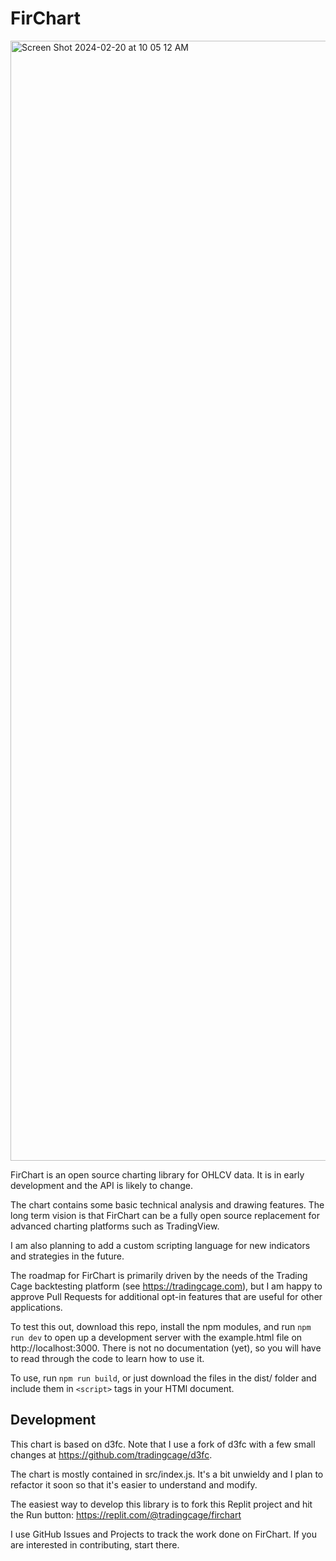 # FirChart

<img width="1792" alt="Screen Shot 2024-02-20 at 10 05 12 AM" src="https://github.com/tradingcage/firchart/assets/143196169/08797b44-d2af-44af-b8dd-5d562ceaf6f2">

FirChart is an open source charting library for OHLCV data. It is in early development and the API is likely to change.

The chart contains some basic technical analysis and drawing features. The long term vision is that FirChart can be a fully open source replacement for advanced charting platforms such as TradingView.

I am also planning to add a custom scripting language for new indicators and strategies in the future.

The roadmap for FirChart is primarily driven by the needs of the Trading Cage backtesting platform (see https://tradingcage.com), but I am happy to approve Pull Requests for additional opt-in features that are useful for other applications.

To test this out, download this repo, install the npm modules, and run `npm run dev` to open up a development server with the example.html file on http://localhost:3000. There is not no documentation (yet), so you will have to read through the code to learn how to use it.

To use, run `npm run build`, or just download the files in the dist/ folder and include them in `<script>` tags in your HTMl document.

## Development

This chart is based on d3fc. Note that I use a fork of d3fc with a few small changes at https://github.com/tradingcage/d3fc.

The chart is mostly contained in src/index.js. It's a bit unwieldy and I plan to refactor it soon so that it's easier to understand and modify.

The easiest way to develop this library is to fork this Replit project and hit the Run button: https://replit.com/@tradingcage/firchart

I use GitHub Issues and Projects to track the work done on FirChart. If you are interested in contributing, start there.
